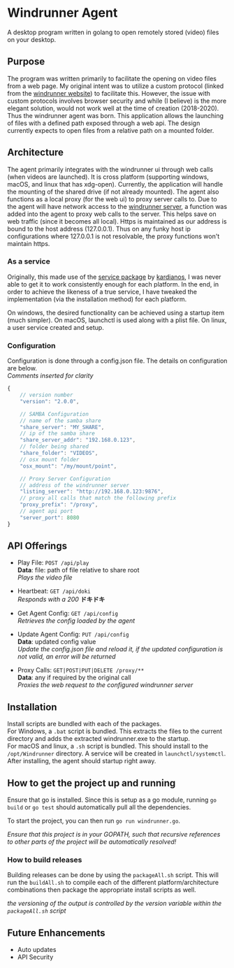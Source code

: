 # Windrunner Agent
A desktop program written in golang to open remotely stored (video) files on your desktop.

## Purpose
The program was written primarily to facilitate the opening on video files from a web page. My original intent was to utilize a custom protocol (linked from the [windrunner website](https://github.com/neilsonwong/windrunner-ui)) to facilitate this. However, the issue with custom protocols involves browser security and while (I believe) is the more elegant solution, would not work well at the time of creation (2018-2020). Thus the windrunner agent was born. This application allows the launching of files with a defined path exposed through a web api. The design currently expects to open files from a relative path on a mounted folder.

## Architecture
The agent primarily integrates with the windrunner ui through web calls (when videos are launched). It is cross platform (supporting windows, macOS, and linux that has xdg-open). Currently, the application will handle the mounting of the shared drive (if not already mounted).
The agent also functions as a local proxy (for the web ui) to proxy server calls to. Due to the agent will have network access to the [windrunner server](https://github.com/neilsonwong/windrunner), a function was added into the agent to proxy web calls to the server. This helps save on web traffic (since it becomes all local). Https is maintained as our address is bound to the host address (127.0.0.1). Thus on any funky host ip configurations where 127.0.0.1 is not resolvable, the proxy functions won't maintain https. 

### As a service
Originally, this made use of the [service package](https://github.com/kardianos/service) by [kardianos](https://github.com/kardianos), I was never able to get it to work consistently enough for each platform. In the end, in order to achieve the likeness of a true service, I have tweaked the implementation (via the installation method) for each platform.

On windows, the desired functionality can be achieved using a startup item (much simpler).
On macOS, launchctl is used along with a plist file.
On linux, a user service created and setup.

### Configuration
Configuration is done through a config.json file. The details on configuration are below.  
*Comments inserted for clarity*

```javascript
{
    // version number
    "version": "2.0.0",

    // SAMBA Configuration
    // name of the samba share
    "share_server": "MY_SHARE",
    // ip of the samba share
    "share_server_addr": "192.168.0.123",
    // folder being shared
    "share_folder": "VIDEOS",
    // osx mount folder
	"osx_mount": "/my/mount/point",

    // Proxy Server Configuration
    // address of the windrunner server
	"listing_server": "http://192.168.0.123:9876",
    // proxy all calls that match the following prefix
    "proxy_prefix": "/proxy",
    // agent api port
	"server_port": 8080
}
```

## API Offerings

- Play File: `POST /api/play `  
**Data**: file: path of file relative to share root  
*Plays the video file*

- Heartbeat: `GET /api/doki`  
*Responds with a 200* **ドキドキ**

- Get Agent Config: `GET /api/config`  
*Retrieves the config loaded by the agent*  

- Update Agent Config: `PUT /api/config`  
**Data**: updated config value  
*Update the config.json file and reload it, if the updated configuration is not valid, an error will be returned*  

- Proxy Calls: `GET|POST|PUT|DELETE /proxy/**`  
**Data**: any if required by the original call  
*Proxies the web request to the configured windrunner server*  

## Installation
Install scripts are bundled with each of the packages.  
For Windows, a `.bat` script is bundled. This extracts the files to the current directory and adds the extracted windrunner.exe to the startup.  
For macOS and linux, a `.sh` script is bundled. This should install to the `/opt/Windrunner` directory. A service will be created in `launchctl/systemctl`.  
After installing, the agent should startup right away.

## How to get the project up and running
Ensure that go is installed. Since this is setup as a go module, running `go build` or `go test` should automatically pull all the dependencies.

To start the project, you can then run `go run windrunner.go`.

*Ensure that this project is in your GOPATH, such that recursive references to other parts of the project will be automatically resolved!*

### How to build releases
Building releases can be done by using the `packageAll.sh` script. This will run the `buildAll.sh` to compile each of the different platform/architecture combinations then package the appropriate install scripts as well.

*the versioning of the output is controlled by the version variable within the `packageAll.sh` script*

## Future Enhancements
- Auto updates
- API Security